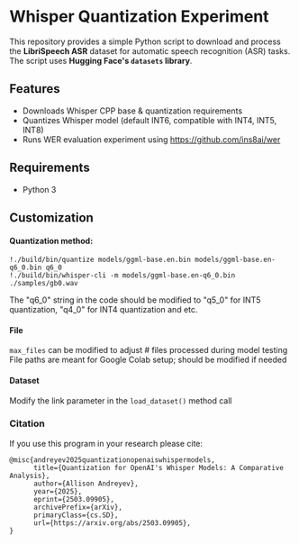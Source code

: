 # Whisper Quantization Experiment

This repository provides a simple Python script to download and process the **LibriSpeech ASR** dataset for automatic speech recognition (ASR) tasks. The script uses **Hugging Face's `datasets` library**.

## **Features**
- Downloads Whisper CPP base & quantization requirements
- Quantizes Whisper model (default INT6, compatible with INT4, INT5, INT8)
- Runs WER evaluation experiment using https://github.com/ins8ai/wer
  
## **Requirements**
- Python 3

## Customization

#### Quantization method:<br>
`!./build/bin/quantize models/ggml-base.en.bin models/ggml-base.en-q6_0.bin q6_0`<br>
`!./build/bin/whisper-cli -m models/ggml-base.en-q6_0.bin ./samples/gb0.wav `<br>

The "q6_0" string in the code should be modified to "q5_0" for INT5 quantization, "q4_0" for INT4 quantization and etc.

#### File 
`max_files` can be modified to adjust # files processed during model testing
File paths are meant for Google Colab setup; should be modified if needed

#### Dataset
Modify the link parameter in the `load_dataset()` method call

### Citation
If you use this program in your research please cite:

```
@misc{andreyev2025quantizationopenaiswhispermodels,
      title={Quantization for OpenAI's Whisper Models: A Comparative Analysis}, 
      author={Allison Andreyev},
      year={2025},
      eprint={2503.09905},
      archivePrefix={arXiv},
      primaryClass={cs.SD},
      url={https://arxiv.org/abs/2503.09905}, 
}
```
